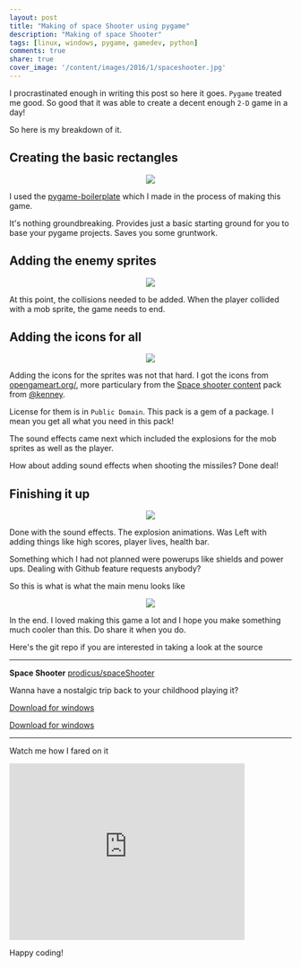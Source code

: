 ```yaml
---
layout: post
title: "Making of space Shooter using pygame"
description: "Making of space Shooter"
tags: [linux, windows, pygame, gamedev, python]
comments: true
share: true
cover_image: '/content/images/2016/1/spaceshooter.jpg'
---
```


<!-- <link rel="stylesheet" href="http://tasdikrahman.me/public/css/milligram.min.css"> -->

I procrastinated enough in writing this post so here it goes. `Pygame` treated me good. So good that it was able to create a decent enough `2-D` game in a day!

So here is my breakdown of it.

## Creating the basic rectangles

<center><img src="http://i.imgur.com/50qgY67.jpg"></center>

I used the [pygame-boilerplate](https://github.com/prodicus/pygame-boilerplate) which I made in the process of making this game.

It's nothing groundbreaking. Provides just a basic starting ground for you to base your pygame projects. Saves you some gruntwork.

## Adding the enemy sprites

<center><img src="http://i.imgur.com/HorSt1T.jpg"></center>

At this point, the collisions needed to be added. When the player collided with a mob sprite, the game needs to end.

## Adding the icons for all

<center><img src="http://i.imgur.com/QV57Zqb.jpg"></center>

Adding the icons for the sprites was not that hard. I got the icons from [opengameart.org/](http://opengameart.org/), more particulary from the [Space shooter content](http://opengameart.org/content/space-shooter-redux) pack from [@kenney](http://opengameart.org/users/kenney).

License for them is in `Public Domain`. This pack is a gem of a package. I mean you get all what you need in this pack!

The sound effects came next which included the explosions for the mob sprites as well as the player.

How about adding sound effects when shooting the missiles? Done deal!

## Finishing it up

<center><img src="http://i.imgur.com/1Zraayf.jpg"></center>

Done with the sound effects. The explosion animations. Was Left with adding things like high scores, player lives, health bar. 

Something which I had not planned were powerups like shields and power ups. Dealing with Github feature requests anybody?

So this is what is what the main menu looks like 

<center><img src="http://i.imgur.com/3MzfmbT.jpg"></center>

In the end. I loved making this game a lot and I hope you make something much cooler than this. Do share it when you do. 

Here's the git repo if you are interested in taking a look at the source

***

**Space Shooter** [prodicus/spaceShooter](https://github.com/prodicus/spaceShooter)

Wanna have a nostalgic trip back to your childhood playing it?

<a class="button" href="https://github.com/prodicus/spaceShooter/releases/download/v0.0.3/spaceShooter-v0.0.3_windows.zip" target="_blank">Download for windows</a>

<a class="button" href="https://github.com/prodicus/spaceShooter/releases/download/v0.0.3/spaceShooter-v0.0.3_linux.zip" target="_blank">Download for windows</a>

***

Watch me how I fared on it 

<iframe width="420" height="315" src="https://www.youtube.com/embed/o99zpLsM-ZI" frameborder="0" allowfullscreen></iframe>

Happy coding!